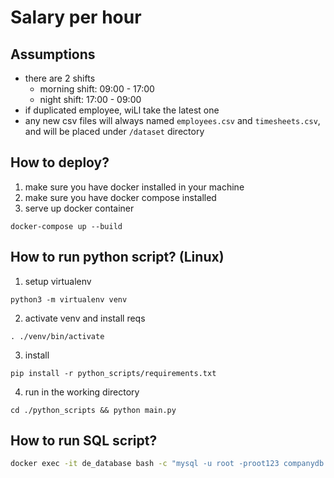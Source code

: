 # Salary per hour

## Assumptions
- there are 2 shifts
    - morning shift: 09:00 - 17:00
    - night shift: 17:00 - 09:00
- if duplicated employee, wiLl take the latest one
- any new csv files will always named `employees.csv` and `timesheets.csv`, and will be placed under `/dataset` directory

## How to deploy?
1. make sure you have docker installed in your machine
2. make sure you have docker compose installed
3. serve up docker container
```
docker-compose up --build
```

## How to run python script? (Linux)
1. setup virtualenv
```
python3 -m virtualenv venv
```
2. activate venv and install reqs
```
. ./venv/bin/activate
```
3. install
```
pip install -r python_scripts/requirements.txt
```
4. run in the working directory
```
cd ./python_scripts && python main.py
```


## How to run SQL script?
```bash
docker exec -it de_database bash -c "mysql -u root -proot123 companydb < /scripts/command.sql"
```